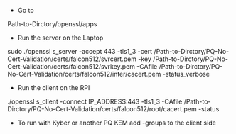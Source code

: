 - Go to
 
Path-to-Dirctory/openssl/apps

- Run the server on the Laptop

sudo ./openssl s_server -accept 443 -tls1_3 -cert /Path-to-Dirctory/PQ-No-Cert-Validation/certs/falcon512/svrcert.pem -key /Path-to-Dirctory/PQ-No-Cert-Validation/certs/falcon512/svrkey.pem -CAfile /Path-to-Dirctory/PQ-No-Cert-Validation/certs/falcon512/inter/cacert.pem  -status_verbose

- Run the client on the RPI

./openssl s_client -connect IP_ADDRESS:443 -tls1_3 -CAfile /Path-to-Dirctory/PQ-No-Cert-Validation/certs/falcon512/root/cacert.pem -status

- To run with Kyber or another PQ KEM add -groups <kex> to the client side 
